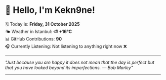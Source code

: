 # 👋 Hello, I'm Kekn9ne!

🗓️ Today is: **Friday, 31 October 2025**  
🌤️ Weather in Istanbul: **⛅️  +16°C**  
📊 GitHub Contributions: **90**  
🎧 Currently Listening: Not listening to anything right now ❌

---

_"Just because you are happy it does not mean that the day is perfect but that you have looked beyond its imperfections. — *Bob Marley*"_

---
